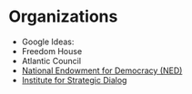 # Organizations

* Google Ideas: 
* Freedom House
* Atlantic Council
* [National Endowment for Democracy (NED)](https://github.com/FreedomNow2025/Anti_Censorship_Holon/blob/main/Files/org/ned.md)
* [Institute for Strategic Dialog](https://github.com/FreedomNow2025/Anti_Censorship_Holon/blob/main/Files/org/isd.md)

